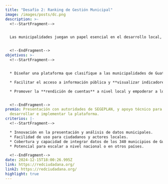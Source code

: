 ```yaml
---
title: "Desafío 2: Ranking de Gestión Municipal"
image: /images/posts/dc.png
description: >-
  <!--StartFragment-->


  Las municipalidades juegan un papel esencial en el desarrollo local, pero muchas veces no cuentan con los mecanismos adecuados para que la ciudadanía pueda evaluar su desempeño. Este desafío busca crear una **plataforma digital** que permita desarrollar un **ranking de gestión municipal**, basado en criterios como transparencia, ejecución presupuestaria, servicios públicos, y desarrollo social.


  <!--EndFragment-->
objetivos: >-
  <!--StartFragment-->


  * Diseñar una plataforma que clasifique a las municipalidades de Guatemala según su desempeño en áreas clave como **transparencia, gestión financiera, y calidad de servicios**.

  * Facilitar el acceso a información pública y **visualizar indicadores** de cada municipio de manera clara y accesible.

  * Promover la **rendición de cuentas** a nivel local y empoderar a los ciudadanos para que exijan mejor gestión municipal.


  <!--EndFragment-->
premio: Presentación con autoridades de SEGEPLAN, y apoyo técnico para
  desarrollar e implementar la plataforma.
criterios: |-
  <!--StartFragment-->

  * Innovación en la presentación y análisis de datos municipales.
  * Facilidad de uso para ciudadanos y actores locales.
  * Cobertura y capacidad de integrar datos de los 340 municipios de Guatemala.
  * Potencial para escalar a nivel nacional o en otros países.

  <!--EndFragment-->
date: 2024-12-15T18:00:26.995Z
link: https://redciudadana.org/
link2: https://redciudadana.org/
highlight: true
---
```

